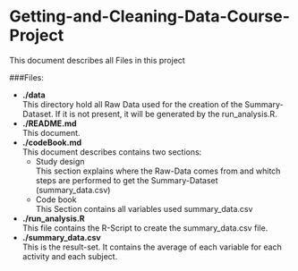 # Getting-and-Cleaning-Data-Course-Project

This document describes all Files in this project



###Files:
* **./data**  
    This directory hold all Raw Data used for the creation of the Summary-Dataset. If it is not present, it will be generated by the run_analysis.R.
* **./README.md**  
    This document.
* **./codeBook.md**  
    This document describes contains two sections:  
    + Study design  
    This section explains where the Raw-Data comes from and whitch steps are performed to get the Summary-Dataset (summary_data.csv)
    + Code book  
    This Section contains all variables used summary_data.csv
* **./run_analysis.R**  
    This file contains the R-Script to create the summary_data.csv file.
* **./summary_data.csv**  
    This is the result-set. It contains the average of each variable for each activity and each subject.